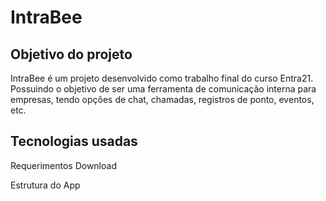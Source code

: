 # IntraBee

## Objetivo do projeto

IntraBee é um projeto desenvolvido como trabalho final do curso Entra21. Possuindo o objetivo de ser uma ferramenta de comunicação interna para empresas, tendo opções de chat, chamadas, registros de ponto, eventos, etc. 

## Tecnologias usadas



Requerimentos
Download

Estrutura do App

